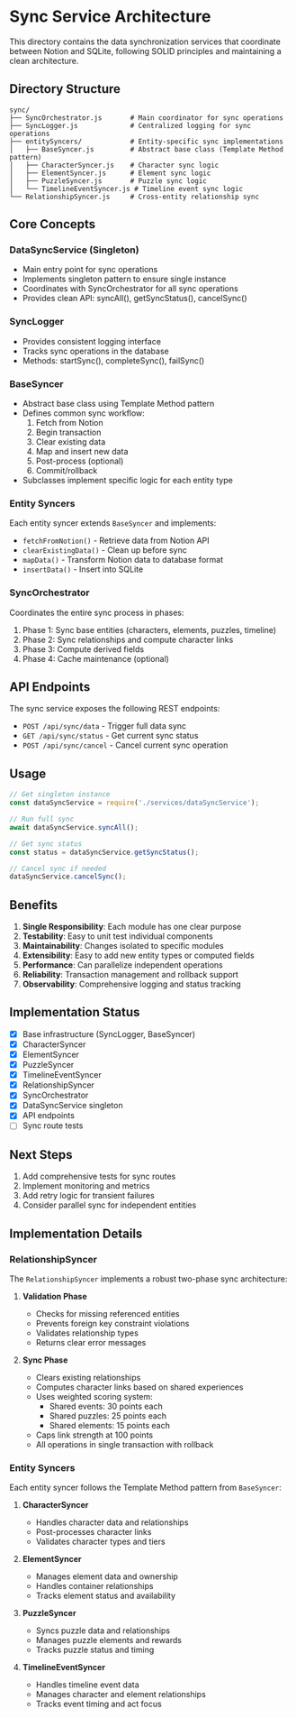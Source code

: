 # Sync Service Architecture

This directory contains the data synchronization services that coordinate between Notion and SQLite, following SOLID principles and maintaining a clean architecture.

## Directory Structure

```
sync/
├── SyncOrchestrator.js       # Main coordinator for sync operations
├── SyncLogger.js             # Centralized logging for sync operations
├── entitySyncers/            # Entity-specific sync implementations
│   ├── BaseSyncer.js         # Abstract base class (Template Method pattern)
│   ├── CharacterSyncer.js    # Character sync logic
│   ├── ElementSyncer.js      # Element sync logic
│   ├── PuzzleSyncer.js       # Puzzle sync logic
│   └── TimelineEventSyncer.js # Timeline event sync logic
└── RelationshipSyncer.js     # Cross-entity relationship sync
```

## Core Concepts

### DataSyncService (Singleton)
- Main entry point for sync operations
- Implements singleton pattern to ensure single instance
- Coordinates with SyncOrchestrator for all sync operations
- Provides clean API: syncAll(), getSyncStatus(), cancelSync()

### SyncLogger
- Provides consistent logging interface
- Tracks sync operations in the database
- Methods: startSync(), completeSync(), failSync()

### BaseSyncer
- Abstract base class using Template Method pattern
- Defines common sync workflow:
  1. Fetch from Notion
  2. Begin transaction
  3. Clear existing data
  4. Map and insert new data
  5. Post-process (optional)
  6. Commit/rollback
- Subclasses implement specific logic for each entity type

### Entity Syncers
Each entity syncer extends `BaseSyncer` and implements:
- `fetchFromNotion()` - Retrieve data from Notion API
- `clearExistingData()` - Clean up before sync
- `mapData()` - Transform Notion data to database format
- `insertData()` - Insert into SQLite

### SyncOrchestrator
Coordinates the entire sync process in phases:
1. Phase 1: Sync base entities (characters, elements, puzzles, timeline)
2. Phase 2: Sync relationships and compute character links
3. Phase 3: Compute derived fields
4. Phase 4: Cache maintenance (optional)

## API Endpoints

The sync service exposes the following REST endpoints:

- `POST /api/sync/data` - Trigger full data sync
- `GET /api/sync/status` - Get current sync status
- `POST /api/sync/cancel` - Cancel current sync operation

## Usage

```javascript
// Get singleton instance
const dataSyncService = require('./services/dataSyncService');

// Run full sync
await dataSyncService.syncAll();

// Get sync status
const status = dataSyncService.getSyncStatus();

// Cancel sync if needed
dataSyncService.cancelSync();
```

## Benefits

1. **Single Responsibility**: Each module has one clear purpose
2. **Testability**: Easy to unit test individual components
3. **Maintainability**: Changes isolated to specific modules
4. **Extensibility**: Easy to add new entity types or computed fields
5. **Performance**: Can parallelize independent operations
6. **Reliability**: Transaction management and rollback support
7. **Observability**: Comprehensive logging and status tracking

## Implementation Status

- [x] Base infrastructure (SyncLogger, BaseSyncer)
- [x] CharacterSyncer
- [x] ElementSyncer
- [x] PuzzleSyncer
- [x] TimelineEventSyncer
- [x] RelationshipSyncer
- [x] SyncOrchestrator
- [x] DataSyncService singleton
- [x] API endpoints
- [ ] Sync route tests

## Next Steps

1. Add comprehensive tests for sync routes
2. Implement monitoring and metrics
3. Add retry logic for transient failures
4. Consider parallel sync for independent entities

## Implementation Details

### RelationshipSyncer
The `RelationshipSyncer` implements a robust two-phase sync architecture:

1. **Validation Phase**
   - Checks for missing referenced entities
   - Prevents foreign key constraint violations
   - Validates relationship types
   - Returns clear error messages

2. **Sync Phase**
   - Clears existing relationships
   - Computes character links based on shared experiences
   - Uses weighted scoring system:
     - Shared events: 30 points each
     - Shared puzzles: 25 points each
     - Shared elements: 15 points each
   - Caps link strength at 100 points
   - All operations in single transaction with rollback

### Entity Syncers
Each entity syncer follows the Template Method pattern from `BaseSyncer`:

1. **CharacterSyncer**
   - Handles character data and relationships
   - Post-processes character links
   - Validates character types and tiers

2. **ElementSyncer**
   - Manages element data and ownership
   - Handles container relationships
   - Tracks element status and availability

3. **PuzzleSyncer**
   - Syncs puzzle data and relationships
   - Manages puzzle elements and rewards
   - Tracks puzzle status and timing

4. **TimelineEventSyncer**
   - Handles timeline event data
   - Manages character and element relationships
   - Tracks event timing and act focus